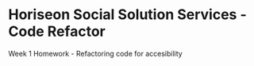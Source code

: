  # Horiseon Social Solution Services - Code Refactor
 
Week 1 Homework - Refactoring code for accesibility
